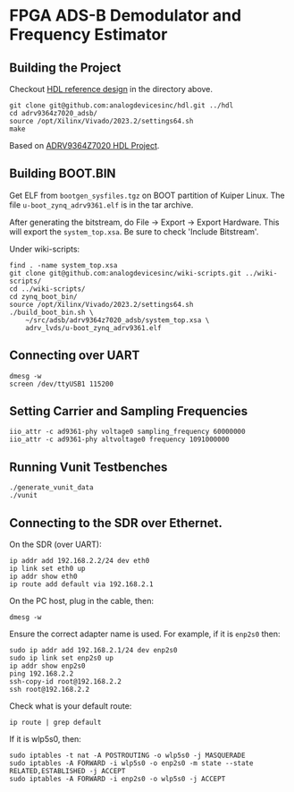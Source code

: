 # FPGA ADS-B Demodulator and Frequency Estimator

## Building the Project

Checkout [HDL reference design](https://github.com/analogdevicesinc/hdl) in the directory above.

```
git clone git@github.com:analogdevicesinc/hdl.git ../hdl
cd adrv9364z7020_adsb/
source /opt/Xilinx/Vivado/2023.2/settings64.sh
make
```

Based on [ADRV9364Z7020 HDL Project](https://analogdevicesinc.github.io/hdl/projects/adrv9364z7020/).

## Building BOOT.BIN

Get ELF from `bootgen_sysfiles.tgz` on BOOT partition of Kuiper Linux.
The file `u-boot_zynq_adrv9361.elf` is in the tar archive.

After generating the bitstream, do File -> Export -> Export Hardware.
This will export the `system_top.xsa`. Be sure to check 'Include Bitstream'.

Under wiki-scripts:

```
find . -name system_top.xsa
git clone git@github.com:analogdevicesinc/wiki-scripts.git ../wiki-scripts/
cd ../wiki-scripts/
cd zynq_boot_bin/
source /opt/Xilinx/Vivado/2023.2/settings64.sh
./build_boot_bin.sh \
    ~/src/adsb/adrv9364z7020_adsb/system_top.xsa \
    adrv_lvds/u-boot_zynq_adrv9361.elf
```

## Connecting over UART

```
dmesg -w
screen /dev/ttyUSB1 115200
```

## Setting Carrier and Sampling Frequencies

```
iio_attr -c ad9361-phy voltage0 sampling_frequency 60000000
iio_attr -c ad9361-phy altvoltage0 frequency 1091000000
```

## Running Vunit Testbenches

```
./generate_vunit_data
./vunit
```

## Connecting to the SDR over Ethernet.

On the SDR (over UART):

```
ip addr add 192.168.2.2/24 dev eth0
ip link set eth0 up
ip addr show eth0
ip route add default via 192.168.2.1
```

On the PC host, plug in the cable, then:

```
dmesg -w
```

Ensure the correct adapter name is used. For example, if it is `enp2s0` then:

```
sudo ip addr add 192.168.2.1/24 dev enp2s0
sudo ip link set enp2s0 up
ip addr show enp2s0
ping 192.168.2.2
ssh-copy-id root@192.168.2.2
ssh root@192.168.2.2
```

Check what is your default route:

```
ip route | grep default
```

If it is wlp5s0, then:

```
sudo iptables -t nat -A POSTROUTING -o wlp5s0 -j MASQUERADE
sudo iptables -A FORWARD -i wlp5s0 -o enp2s0 -m state --state RELATED,ESTABLISHED -j ACCEPT
sudo iptables -A FORWARD -i enp2s0 -o wlp5s0 -j ACCEPT
```
